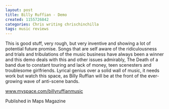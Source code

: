 ```yaml
---
layout: post
title: Billy Ruffian - Demo
created: 1155726842
categories: Chris writing chrischinchilla
tags: music reviews
---
```


This is good stuff, very rough, but very inventive and showing a lot of potential future promise. Songs that are self aware of the ridiculousness and trials and tribulations of the music business have always been a winner and this demo deals with this and other issues admirably, The Death of a band due to constant touring and lack of money, teen scenesters and troublesome girlfriends. Lyrical genius over a solid wall of music, it needs work but watch this space, as Billy Ruffian will be at the front of the ever-growing wave of anti-scene bands.

<a href='http://www.myspace.com/billyruffianmusic' target='_blank'>www.myspace.com/billyruffianmusic</a>

Published in Maps Magazine
